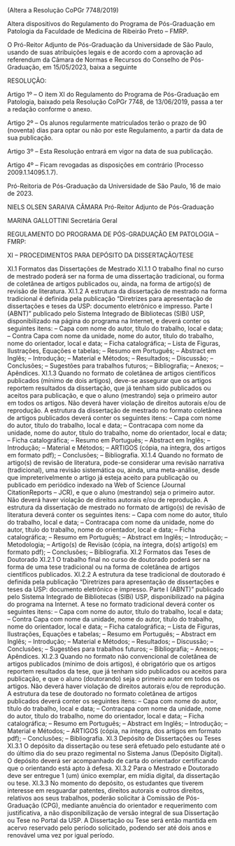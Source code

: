 (Altera a Resolução CoPGr 7748/2019)

Altera dispositivos do Regulamento do Programa de Pós-Graduação em Patologia da Faculdade de Medicina de Ribeirão Preto – FMRP.

O Pró-Reitor Adjunto de Pós-Graduação da Universidade de São Paulo, usando de suas atribuições legais e de acordo com a aprovação ad referendum da Câmara de Normas e Recursos do Conselho de Pós-Graduação, em 15/05/2023, baixa a seguinte

RESOLUÇÃO:

Artigo 1º – O item XI do Regulamento do Programa de Pós-Graduação em Patologia, baixado pela Resolução CoPGr 7748, de 13/06/2019, passa a ter a redação conforme o anexo.

Artigo 2º – Os alunos regularmente matriculados terão o prazo de 90 (noventa) dias para optar ou não por este Regulamento, a partir da data de sua publicação.

Artigo 3º – Esta Resolução entrará em vigor na data de sua publicação.

Artigo 4º – Ficam revogadas as disposições em contrário (Processo 2009.1.14095.1.7).

Pró-Reitoria de Pós-Graduação da Universidade de São Paulo, 16 de maio de 2023.

NIELS OLSEN SARAIVA CÂMARA
Pró-Reitor Adjunto de Pós-Graduação

MARINA GALLOTTINI
Secretária Geral

REGULAMENTO DO PROGRAMA DE PÓS-GRADUAÇÃO EM
PATOLOGIA – FMRP:

XI – PROCEDIMENTOS PARA DEPÓSITO DA DISSERTAÇÃO/TESE

XI.1 Formatos das Dissertações de Mestrado
XI.1.1 O trabalho final no curso de mestrado poderá ser na forma de uma dissertação tradicional, ou forma de coletânea de artigos publicados ou, ainda, na forma de artigo(s) de revisão de literatura.
XI.1.2 A estrutura da dissertação de mestrado na forma tradicional é definida pela publicação “Diretrizes para apresentação de dissertações e teses da USP: documento eletrônico e impresso. Parte I (ABNT)” publicado pelo Sistema Integrado de Bibliotecas (SIBi) USP, disponibilizado na página do programa na Internet, e deverá conter os seguintes itens:
– Capa com nome do autor, título do trabalho, local e data;
– Contra Capa com nome da unidade, nome do autor, título do trabalho, nome do orientador, local e data;
– Ficha catalográfica;
– Lista de Figuras, Ilustrações, Equações e tabelas;
– Resumo em Português;
– Abstract em Inglês;
– Introdução;
– Material e Métodos;
– Resultados;
– Discussão;
– Conclusões;
– Sugestões para trabalhos futuros;
– Bibliografia;
– Anexos;
– Apêndices.
XI.1.3 Quando no formato de coletânea de artigos científicos publicados (mínimo de dois artigos), deve-se assegurar que os artigos reportem resultados da dissertação, que já tenham sido publicados ou aceitos para publicação, e que o aluno (mestrando) seja o primeiro autor em todos os artigos. Não deverá haver violação de direitos autorais e/ou de reprodução.
A estrutura da dissertação de mestrado no formato coletânea de artigos publicados deverá conter os seguintes itens:
– Capa com nome do autor, título do trabalho, local e data;
– Contracapa com nome da unidade, nome do autor, título do trabalho, nome do orientador, local e data;
– Ficha catalográfica;
– Resumo em Português;
– Abstract em Inglês;
– Introdução;
– Material e Métodos;
– ARTIGOS (cópia, na íntegra, dos artigos em formato pdf);
– Conclusões;
– Bibliografia.
XI.1.4 Quando no formato de artigo(s) de revisão de literatura, pode-se considerar uma revisão narrativa (tradicional), uma revisão sistemática ou, ainda, uma meta-análise, desde que impreterivelmente o artigo já esteja aceito para publicação ou publicado em periódico indexado na Web of Science (Journal CitationReports – JCR), e que o aluno (mestrando) seja o primeiro autor. Não deverá haver violação de direitos autorais e/ou de reprodução.
A estrutura da dissertação de mestrado no formato de artigo(s) de revisão de literatura deverá conter os seguintes itens:
– Capa com nome do autor, título do trabalho, local e data;
– Contracapa com nome da unidade, nome do autor, título do trabalho, nome do orientador, local e data;
– Ficha catalográfica;
– Resumo em Português;
– Abstract em Inglês;
– Introdução;
– Metodologia;
– Artigo(s) de Revisão (cópia, na íntegra, do(s) artigo(s) em formato pdf);
– Conclusões;
– Bibliografia.
XI.2 Formatos das Teses de Doutorado
XI.2.1 O trabalho final no curso de doutorado poderá ser na forma de uma tese tradicional ou na forma de coletânea de artigos científicos publicados.
XI.2.2 A estrutura da tese tradicional de doutorado é definida pela publicação “Diretrizes para apresentação de dissertações e teses da USP: documento eletrônico e impresso. Parte I (ABNT)” publicado pelo Sistema Integrado de Bibliotecas (SIBi) USP, disponibilizado na página do programa na Internet. A tese no formato tradicional deverá conter os seguintes itens:
– Capa com nome do autor, título do trabalho, local e data;
– Contra Capa com nome da unidade, nome do autor, título do trabalho, nome do orientador, local e data;
– Ficha catalográfica;
– Lista de Figuras, Ilustrações, Equações e tabelas;
– Resumo em Português;
– Abstract em Inglês;
– Introdução;
– Material e Métodos;
– Resultados;
– Discussão;
– Conclusões;
– Sugestões para trabalhos futuros;
– Bibliografia;
– Anexos;
– Apêndices.
XI.2.3 Quando no formato não convencional de coletânea de artigos publicados (mínimo de dois artigos), é obrigatório que os artigos reportem resultados da tese, que já tenham sido publicados ou aceitos para publicação, e que o aluno (doutorando) seja o primeiro autor em todos os artigos. Não deverá haver violação de direitos autorais e/ou de reprodução.
A estrutura da tese de doutorado no formato coletânea de artigos publicados deverá conter os seguintes itens:
– Capa com nome do autor, título do trabalho, local e data;
– Contracapa com nome da unidade, nome do autor, título do trabalho, nome do orientador, local e data;
– Ficha catalográfica;
– Resumo em Português;
– Abstract em Inglês;
– Introdução;
– Material e Métodos;
– ARTIGOS (cópia, na íntegra, dos artigos em formato pdf);
– Conclusões;
– Bibliografia.
XI.3 Depósito de Dissertações ou Teses
XI.3.1 O depósito da dissertação ou tese será efetuado pelo estudante até o do último dia do seu prazo regimental no Sistema Janus (Depósito Digital). O depósito deverá ser acompanhado de carta do orientador certificando que o orientando está apto à defesa.
XI.3.2 Para o Mestrado e Doutorado deve ser entregue 1 (um) único exemplar, em mídia digital, da dissertação ou tese.
XI.3.3 No momento do depósito, os estudantes que tiverem interesse em resguardar patentes, direitos autorais e outros direitos, relativos aos seus trabalhos, poderão solicitar à Comissão de Pós-Graduação (CPG), mediante anuência do orientador e requerimento com justificativa, a não disponibilização de versão integral de sua Dissertação ou Tese no Portal da USP. A Dissertação ou Tese será então mantida em acervo reservado pelo período solicitado, podendo ser até dois anos e renovável uma vez por igual período.
